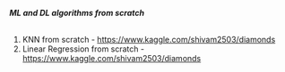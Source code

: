 
***ML and DL algorithms from scratch***
<br />
<br />
1. KNN from scratch - https://www.kaggle.com/shivam2503/diamonds
2. Linear Regression from scratch - https://www.kaggle.com/shivam2503/diamonds

